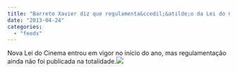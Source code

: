 ```yaml
---
title: "Barreto Xavier diz que regulamenta&ccedil;&atilde;o da Lei do Cinema fica pronta em Maio"
date: "2013-04-24"
categories: 
  - "feeds"
---
```


Nova Lei do Cinema entrou em vigor no início do ano, mas regulamentação ainda não foi publicada na totalidade.![](http://feeds.feedburner.com/~r/PublicoRSS/~4/GUlDoTPFfQo)
